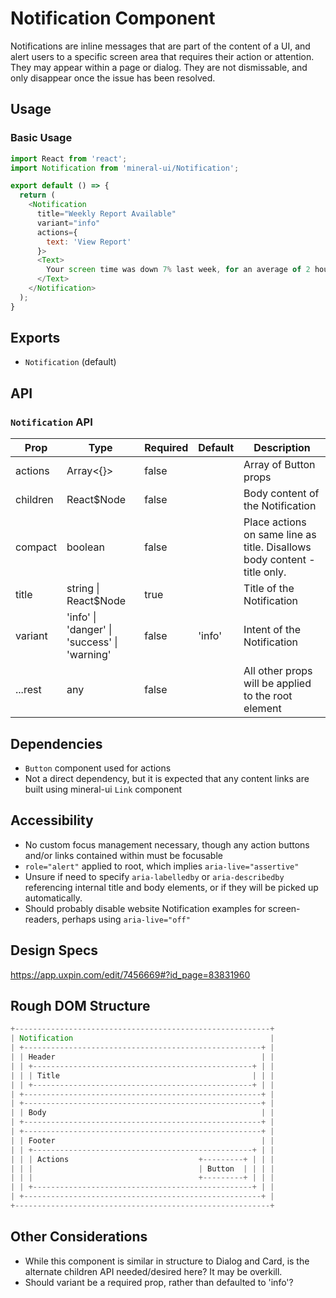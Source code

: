 # Notification Component

Notifications are inline messages that are part of the content of a UI, and alert users to a specific screen area that requires their action or attention.  They may appear within a page or dialog.  They are not dismissable, and only disappear once the issue has been resolved.

## Usage

### Basic Usage

```javascript
import React from 'react';
import Notification from 'mineral-ui/Notification';

export default () => {
  return (
    <Notification
      title="Weekly Report Available"
      variant="info"
      actions={
        text: 'View Report'
      }>
      <Text>
        Your screen time was down 7% last week, for an average of 2 hours, 53 minutes a day.
      </Text>
    </Notification>
  );
}
```

## Exports

* `Notification` (default)

## API

### `Notification` API

| Prop | Type | Required | Default | Description |
| ---- | ---- | -------- | ------- | ----------- |
| actions | Array<{}> | false | | Array of Button props |
| children | React$Node | false | | Body content of the Notification |
| compact | boolean | false | | Place actions on same line as title. Disallows body content - title only. |
| title | string \| React$Node | true | | Title of the Notification |
| variant | 'info' \| 'danger' \| 'success' \| 'warning' | false | 'info' | Intent of the Notification |
| ...rest | any | false | | All other props will be applied to the root element |

## Dependencies

* `Button` component used for actions
* Not a direct dependency, but it is expected that any content links are built using mineral-ui `Link` component

## Accessibility

* No custom focus management necessary, though any action buttons and/or links contained within must be focusable
* `role="alert"` applied to root, which implies `aria-live="assertive"`
* Unsure if need to specify `aria-labelledby` or `aria-describedby` referencing internal title and body elements, or if they will be picked up automatically.
* Should probably disable website Notification examples for screen-readers, perhaps using `aria-live="off"`

## Design Specs

https://app.uxpin.com/edit/7456669#?id_page=83831960

## Rough DOM Structure

```js
+---------------------------------------------------------+
| Notification                                            |
| +-----------------------------------------------------+ |
| | Header                                              | |
| | +-------------------------------------------------+ | |
| | | Title                                           | | |
| | +-------------------------------------------------+ | |
| +-----------------------------------------------------+ |
| +-----------------------------------------------------+ |
| | Body                                                | |
| +-----------------------------------------------------+ |
| +-----------------------------------------------------+ |
| | Footer                                              | |
| | +-------------------------------------------------+ | |
| | | Actions                             +---------+ | | |
| | |                                     | Button  | | | |
| | |                                     +---------+ | | |
| | +-------------------------------------------------+ | |
| +-----------------------------------------------------+ |
+---------------------------------------------------------+
```

## Other Considerations

* While this component is similar in structure to Dialog and Card, is the alternate children API needed/desired here?  It may be overkill.
* Should variant be a required prop, rather than defaulted to 'info'?